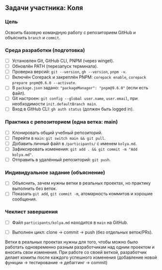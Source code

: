 ## Задачи участника: Коля

### Цель
Освоить базовую командную работу с репозиторием GitHub и объяснить `branch` и `commit`.

### Среда разработки (подготовка)
- [ ] Установлен Git, GitHub CLI, PNPM (через winget).
- [ ] Обновлён PATH (перезапуск терминала).
- [ ] Проверка версий: `git --version`, `gh --version`, `pnpm -v`.
- [ ] Включён Corepack и закреплён PNPM: `corepack enable`, `corepack prepare pnpm@9.6.0 --activate`.
- [ ] В `package.json` задано: `"packageManager": "pnpm@9.6.0"` (если есть файл).
- [ ] Git настроен: `git config --global user.name`, `user.email`, при необходимости `init.defaultBranch main`.
- [ ] Вход в GitHub CLI: `gh auth status` (должен быть logged in).

### Практика с репозиторием (одна ветка: main)
- [ ] Клонировать общий учебный репозиторий.
- [ ] Перейти в `main`: `git switch main && git pull`.
- [ ] Добавить личный файл в `/participants/` с именем `kolya.md`.
- [ ] Зафиксировать изменения: `git add . && git commit -m "Add kolya.md"`.
- [ ] Отправить в удалённый репозиторий: `git push`.

### Индивидуальное задание (объяснение)
- [ ] Объяснить, зачем нужны ветки в реальных проектах, но практику выполнить без веток.
- [ ] Показать `git add`, `git commit -m`, атомарность коммитов и хорошие сообщения.

### Чеклист завершения
- [ ] Файл `participants/kolya.md` находится в `main` на GitHub.
- [ ] Выполнен цикл: clone → commit → push (без отдельных веток/PRs).


Ветки в реальных проектах нужны для того, чтобы можно было работать одновременно разным разработчикам над одним проектом и вносить свои изменения. При работе со своей веткой, разработчик делает комиты после каждого успешного изменения (добавление новой функции -> тестирование -> дебаггинг -> commit)